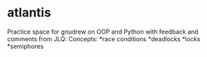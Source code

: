 # atlantis

Practice space for gnudrew on OOP and Python with feedback and comments from JLQ:
Concepts: 
*race conditions
*deadlocks
*locks
*semiphores




